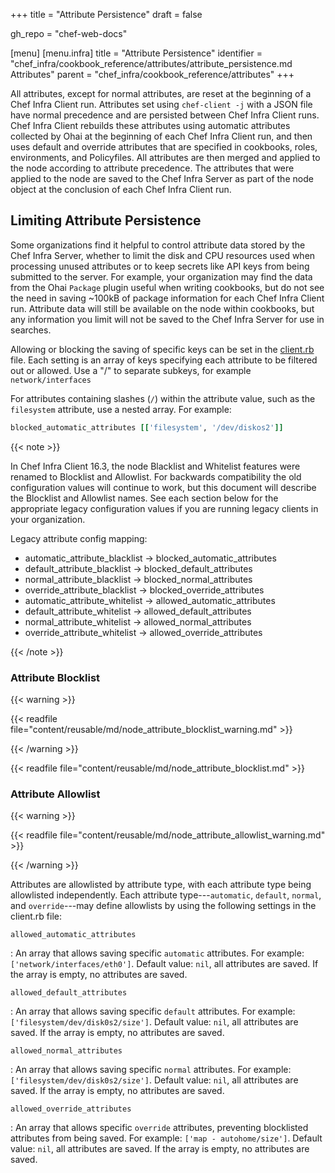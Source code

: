 +++
title = "Attribute Persistence"
draft = false

gh_repo = "chef-web-docs"

[menu]
  [menu.infra]
    title = "Attribute Persistence"
    identifier = "chef_infra/cookbook_reference/attributes/attribute_persistence.md Attributes"
    parent = "chef_infra/cookbook_reference/attributes"
+++

All attributes, except for normal attributes, are reset at the beginning
of a Chef Infra Client run. Attributes set using `chef-client -j` with a
JSON file have normal precedence and are persisted between Chef Infra
Client runs. Chef Infra Client rebuilds these attributes using automatic
attributes collected by Ohai at the beginning of each Chef Infra Client
run, and then uses default and override attributes that are specified in
cookbooks, roles, environments, and Policyfiles. All attributes are then
merged and applied to the node according to attribute precedence. The
attributes that were applied to the node are saved to the Chef Infra
Server as part of the node object at the conclusion of each Chef Infra
Client run.

## Limiting Attribute Persistence

Some organizations find it helpful to control attribute data stored by the Chef Infra Server, whether to limit the disk and CPU resources used when processing unused attributes or to keep secrets like API keys from being submitted to the server. For example, your organization may find the data from the Ohai `Package` plugin useful when writing cookbooks, but do not see the need in saving ~100kB of package information for each Chef Infra Client run. Attribute data will still be available on the node within cookbooks, but any information you limit will not be saved to the Chef Infra Server for use in searches.

Allowing or blocking the saving of specific keys can be set in the [client.rb](/config_rb_client/) file. Each setting is an array of keys specifying each attribute to be filtered out or allowed. Use a "/" to separate subkeys, for example `network/interfaces`

For attributes containing slashes (`/`) within the attribute value, such as the `filesystem` attribute, use a nested array. For example:

```ruby
blocked_automatic_attributes [['filesystem', '/dev/diskos2']]
```

{{< note >}}

In Chef Infra Client 16.3, the node Blacklist and Whitelist features were renamed to Blocklist and Allowlist. For backwards compatibility the old configuration values will continue to work, but this document will describe the Blocklist and Allowlist names. See each section below for the appropriate legacy configuration values if you are running legacy clients in your organization.

Legacy attribute config mapping:

- automatic_attribute_blacklist -> blocked_automatic_attributes
- default_attribute_blacklist -> blocked_default_attributes
- normal_attribute_blacklist -> blocked_normal_attributes
- override_attribute_blacklist -> blocked_override_attributes
- automatic_attribute_whitelist -> allowed_automatic_attributes
- default_attribute_whitelist -> allowed_default_attributes
- normal_attribute_whitelist -> allowed_normal_attributes
- override_attribute_whitelist -> allowed_override_attributes

{{< /note >}}

### Attribute Blocklist

{{< warning >}}

{{< readfile file="content/reusable/md/node_attribute_blocklist_warning.md" >}}

{{< /warning >}}

{{< readfile file="content/reusable/md/node_attribute_blocklist.md" >}}

### Attribute Allowlist

{{< warning >}}

{{< readfile file="content/reusable/md/node_attribute_allowlist_warning.md" >}}

{{< /warning >}}

Attributes are allowlisted by attribute type, with each attribute type being allowlisted independently. Each attribute type---`automatic`, `default`, `normal`, and `override`---may define allowlists by using the following settings in the client.rb file:

`allowed_automatic_attributes`

: An array that allows saving specific `automatic` attributes. For example: `['network/interfaces/eth0']`. Default value: `nil`, all attributes are saved. If the array is empty, no attributes are saved.

`allowed_default_attributes`

: An array that allows saving specific `default` attributes. For example: `['filesystem/dev/disk0s2/size']`. Default value: `nil`, all attributes are saved. If the array is empty, no attributes are saved.

`allowed_normal_attributes`

: An array that allows saving specific `normal` attributes. For example: `['filesystem/dev/disk0s2/size']`. Default value: `nil`, all attributes are saved. If the array is empty, no attributes are saved.

`allowed_override_attributes`

: An array that allows specific `override` attributes, preventing blocklisted attributes from being saved. For example: `['map - autohome/size']`. Default value: `nil`, all attributes are saved. If the array is empty, no attributes are saved.
